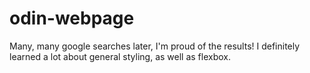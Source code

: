 # odin-webpage
Many, many google searches later, I'm proud of the results! I definitely learned a lot about general styling, as well as flexbox.
